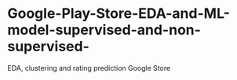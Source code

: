 # Google-Play-Store-EDA-and-ML-model-supervised-and-non-supervised-
EDA, clustering and rating prediction Google Store
